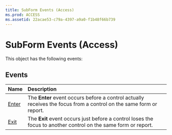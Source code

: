 ```yaml
---
title: SubForm Events (Access)
ms.prod: ACCESS
ms.assetid: 22acae53-c79a-4397-a9a0-f1b48f66b739
---
```



# SubForm Events (Access)
This object has the following events:

## Events



|**Name**|**Description**|
|:-----|:-----|
|[Enter](subform-enter-event-access.md)|The  **Enter** event occurs before a control actually receives the focus from a control on the same form or report.|
|[Exit](subform-exit-event-access.md)|The  **Exit** event occurs just before a control loses the focus to another control on the same form or report.|

